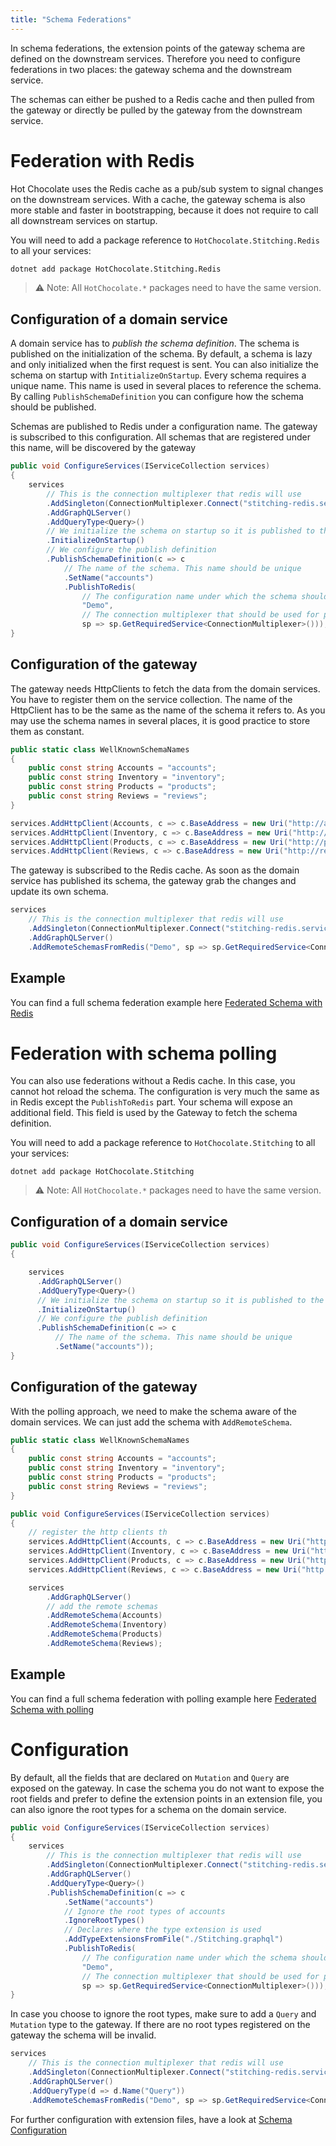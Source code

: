 ```yaml
---
title: "Schema Federations"
---
```


In schema federations, the extension points of the gateway schema are defined on the downstream services.
Therefore you need to configure federations in two places: the gateway schema and the downstream service.

The schemas can either be pushed to a Redis cache and then pulled from the gateway or directly be pulled by the gateway from the downstream service.

# Federation with Redis

Hot Chocolate uses the Redis cache as a pub/sub system to signal changes on the downstream services.
With a cache, the gateway schema is also more stable and faster in bootstrapping, because it does not require to call all downstream services on startup.

You will need to add a package reference to `HotChocolate.Stitching.Redis` to all your services:

```bash
dotnet add package HotChocolate.Stitching.Redis
```

> ⚠️ Note: All `HotChocolate.*` packages need to have the same version.

## Configuration of a domain service

A domain service has to _publish the schema definition_.
The schema is published on the initialization of the schema.
By default, a schema is lazy and only initialized when the first request is sent.
You can also initialize the schema on startup with `IntitializeOnStartup`.
Every schema requires a unique name. This name is used in several places to reference the schema.
By calling `PublishSchemaDefinition` you can configure how the schema should be published.

Schemas are published to Redis under a configuration name. The gateway is subscribed to this configuration.
All schemas that are registered under this name, will be discovered by the gateway

```csharp
public void ConfigureServices(IServiceCollection services)
{
    services
        // This is the connection multiplexer that redis will use
        .AddSingleton(ConnectionMultiplexer.Connect("stitching-redis.services.local"))
        .AddGraphQLServer()
        .AddQueryType<Query>()
        // We initialize the schema on startup so it is published to the redis as soon as possible
        .InitializeOnStartup()
        // We configure the publish definition
        .PublishSchemaDefinition(c => c
            // The name of the schema. This name should be unique
            .SetName("accounts")
            .PublishToRedis(
                // The configuration name under which the schema should be published
                "Demo",
                // The connection multiplexer that should be used for publishing
                sp => sp.GetRequiredService<ConnectionMultiplexer>()));
}
```

## Configuration of the gateway

The gateway needs HttpClients to fetch the data from the domain services.
You have to register them on the service collection.
The name of the HttpClient has to be the same as the name of the schema it refers to.
As you may use the schema names in several places, it is good practice to store them as constant.

```csharp
public static class WellKnownSchemaNames
{
    public const string Accounts = "accounts";
    public const string Inventory = "inventory";
    public const string Products = "products";
    public const string Reviews = "reviews";
}
```

```csharp
services.AddHttpClient(Accounts, c => c.BaseAddress = new Uri("http://accounts.service.local/graphql"));
services.AddHttpClient(Inventory, c => c.BaseAddress = new Uri("http://inventory.service.local/graphql"));
services.AddHttpClient(Products, c => c.BaseAddress = new Uri("http://products.service.local/graphql"));
services.AddHttpClient(Reviews, c => c.BaseAddress = new Uri("http://reviews.service.local/graphql"));
```

The gateway is subscribed to the Redis cache.
As soon as the domain service has published its schema, the gateway grab the changes and update its own schema.

```csharp
services
    // This is the connection multiplexer that redis will use
    .AddSingleton(ConnectionMultiplexer.Connect("stitching-redis.services.local"))
    .AddGraphQLServer()
    .AddRemoteSchemasFromRedis("Demo", sp => sp.GetRequiredService<ConnectionMultiplexer>());
```

## Example

You can find a full schema federation example here [Federated Schema with Redis](https://github.com/ChilliCream/hotchocolate-examples/tree/master/misc/Stitching/federated-with-hot-reload)

# Federation with schema polling

You can also use federations without a Redis cache. In this case, you cannot hot reload the schema.
The configuration is very much the same as in Redis except the `PublishToRedis` part.
Your schema will expose an additional field. This field is used by the Gateway to fetch the schema definition.

You will need to add a package reference to `HotChocolate.Stitching` to all your services:

```cli
dotnet add package HotChocolate.Stitching
```

> ⚠️ Note: All `HotChocolate.*` packages need to have the same version.

## Configuration of a domain service

```csharp
public void ConfigureServices(IServiceCollection services)
{

    services
      .AddGraphQLServer()
      .AddQueryType<Query>()
      // We initialize the schema on startup so it is published to the redis as soon as possible
      .InitializeOnStartup()
      // We configure the publish definition
      .PublishSchemaDefinition(c => c
          // The name of the schema. This name should be unique
          .SetName("accounts"));
}
```

## Configuration of the gateway

With the polling approach, we need to make the schema aware of the domain services.
We can just add the schema with `AddRemoteSchema`.

```csharp
public static class WellKnownSchemaNames
{
    public const string Accounts = "accounts";
    public const string Inventory = "inventory";
    public const string Products = "products";
    public const string Reviews = "reviews";
}
```

```csharp
public void ConfigureServices(IServiceCollection services)
{
    // register the http clients th
    services.AddHttpClient(Accounts, c => c.BaseAddress = new Uri("http://accounts.service.local/graphql"));
    services.AddHttpClient(Inventory, c => c.BaseAddress = new Uri("http://inventory.service.local/graphql"));
    services.AddHttpClient(Products, c => c.BaseAddress = new Uri("http://products.service.local/graphql"));
    services.AddHttpClient(Reviews, c => c.BaseAddress = new Uri("http://reviews.service.local/graphql"));

    services
        .AddGraphQLServer()
        // add the remote schemas
        .AddRemoteSchema(Accounts)
        .AddRemoteSchema(Inventory)
        .AddRemoteSchema(Products)
        .AddRemoteSchema(Reviews);
```

## Example

You can find a full schema federation with polling example here [Federated Schema with polling](https://github.com/ChilliCream/hotchocolate-examples/tree/master/misc/Stitching/federated-with-pull)

# Configuration

By default, all the fields that are declared on `Mutation` and `Query` are exposed on the gateway.
In case the schema you do not want to expose the root fields and prefer to define the extension points in an extension file, you can also ignore the root types for a schema on the domain service.

```csharp
public void ConfigureServices(IServiceCollection services)
{
    services
        // This is the connection multiplexer that redis will use
        .AddSingleton(ConnectionMultiplexer.Connect("stitching-redis.services.local"))
        .AddGraphQLServer()
        .AddQueryType<Query>()
        .PublishSchemaDefinition(c => c
            .SetName("accounts")
            // Ignore the root types of accounts
            .IgnoreRootTypes()
            // Declares where the type extension is used
            .AddTypeExtensionsFromFile("./Stitching.graphql")
            .PublishToRedis(
                // The configuration name under which the schema should be published
                "Demo",
                // The connection multiplexer that should be used for publishing
                sp => sp.GetRequiredService<ConnectionMultiplexer>()));
}
```

In case you choose to ignore the root types, make sure to add a `Query` and `Mutation` type to the gateway.
If there are no root types registered on the gateway the schema will be invalid.

```csharp
services
    // This is the connection multiplexer that redis will use
    .AddSingleton(ConnectionMultiplexer.Connect("stitching-redis.services.local"))
    .AddGraphQLServer()
    .AddQueryType(d => d.Name("Query"))
    .AddRemoteSchemasFromRedis("Demo", sp => sp.GetRequiredService<ConnectionMultiplexer>());
```

For further configuration with extension files, have a look at [Schema Configuration](/docs/hotchocolate/distributed-schema/schema-configuration)
